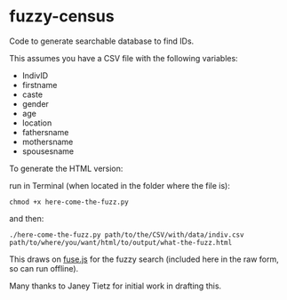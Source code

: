 # fuzzy-census
Code to generate searchable database to find IDs.

This assumes you have a CSV file with the following variables:
- IndivID
- firstname
- caste
- gender
- age
- location
- fathersname
- mothersname
- spousesname

To generate the HTML version: 

run in Terminal (when located in the folder where the file is): 

`chmod +x here-come-the-fuzz.py`

and then:

`./here-come-the-fuzz.py path/to/the/CSV/with/data/indiv.csv path/to/where/you/want/html/to/output/what-the-fuzz.html`

This draws on [fuse.js](https://www.fusejs.io/) for the fuzzy search (included here in the raw form, so can run offline).

Many thanks to Janey Tietz for initial work in drafting this. 
